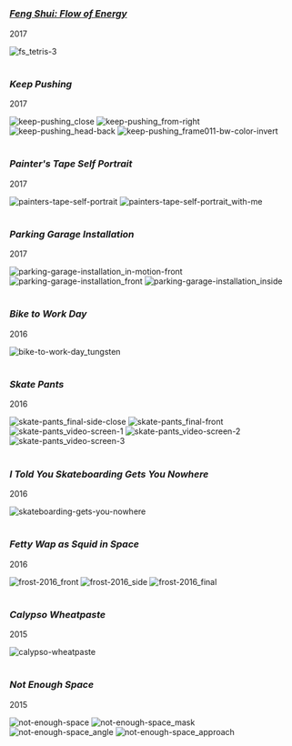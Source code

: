 #
### *[Feng Shui: Flow of Energy](https://github.com/mog96/feng-shui)*
2017

![fs_tetris-3](https://github.com/mog96/portfolio/blob/master/Photos/fs_tetris-3.jpg)

#
### *Keep Pushing*
2017

![keep-pushing_close](https://github.com/mog96/portfolio/blob/master/Photos/keep-pushing_close.JPG)
![keep-pushing_from-right](https://github.com/mog96/portfolio/blob/master/Photos/keep-pushing_from-right.JPG)
![keep-pushing_head-back](https://github.com/mog96/portfolio/blob/master/Photos/keep-pushing_head-back.JPG)
![keep-pushing_frame011-bw-color-invert](https://github.com/mog96/portfolio/blob/master/Photos/keep-pushing_frame011-bw-color-invert.jpg)

#
### *Painter's Tape Self Portrait*
2017

![painters-tape-self-portrait](https://github.com/mog96/portfolio/blob/master/Photos/painters-tape-self-portrait.jpg)
![painters-tape-self-portrait_with-me](https://github.com/mog96/portfolio/blob/master/Photos/painters-tape-self-portrait_with-me.JPG)

#
### *Parking Garage Installation*
2017

![parking-garage-installation_in-motion-front](https://github.com/mog96/portfolio/blob/master/Photos/parking-garage-installation_in-motion-front.JPG)
![parking-garage-installation_front](https://github.com/mog96/portfolio/blob/master/Photos/parking-garage-installation_front.jpg)
![parking-garage-installation_inside](https://github.com/mog96/portfolio/blob/master/Photos/parking-garage-installation_inside.jpg)

#
### *Bike to Work Day*
2016

![bike-to-work-day_tungsten](https://github.com/mog96/portfolio/blob/master/Photos/bike-to-work-day_tungsten.JPG)

#
### *Skate Pants*
2016

![skate-pants_final-side-close](https://github.com/mog96/portfolio/blob/master/Photos/skate-pants_final-side-close.jpg)
![skate-pants_final-front](https://github.com/mog96/portfolio/blob/master/Photos/skate-pants_final-front.jpg)
![skate-pants_video-screen-1](https://github.com/mog96/portfolio/blob/master/Photos/skate-pants_video-screen-1.jpg)
![skate-pants_video-screen-2](https://github.com/mog96/portfolio/blob/master/Photos/skate-pants_video-screen-2.jpg)
![skate-pants_video-screen-3](https://github.com/mog96/portfolio/blob/master/Photos/skate-pants_video-screen-3.jpg)

#
### *I Told You Skateboarding Gets You Nowhere*
2016

![skateboarding-gets-you-nowhere](https://github.com/mog96/portfolio/blob/master/Photos/skateboarding-gets-you-nowhere.JPG)

#
### *Fetty Wap as Squid in Space*
2016

![frost-2016_front](https://github.com/mog96/portfolio/blob/master/Photos/frost-2016_front.jpg)
![frost-2016_side](https://github.com/mog96/portfolio/blob/master/Photos/frost-2016_side.jpg)
![frost-2016_final](https://github.com/mog96/portfolio/blob/master/Photos/frost-2016_final.jpg)

#
### *Calypso Wheatpaste*
2015

![calypso-wheatpaste](https://github.com/mog96/portfolio/blob/master/Photos/calypso-wheatpaste.jpg)

#
### *Not Enough Space*
2015

![not-enough-space](https://github.com/mog96/portfolio/blob/master/Photos/not-enough-space.JPG)
![not-enough-space_mask](https://github.com/mog96/portfolio/blob/master/Photos/not-enough-space_mask.JPG)
![not-enough-space_angle](https://github.com/mog96/portfolio/blob/master/Photos/not-enough-space_angle.JPG)
![not-enough-space_approach](https://github.com/mog96/portfolio/blob/master/Photos/not-enough-space_approach.JPG)